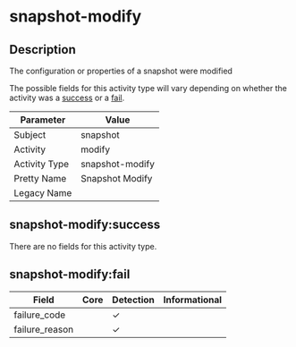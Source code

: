 snapshot-modify
===============

Description
-----------
The configuration or properties of a snapshot were modified

The possible fields for this activity type will vary depending on whether the activity was a [success](#snapshot-modifysuccess) or a [fail](#snapshot-modifyfail).

| Parameter     | Value           |
| ------------- | --------------- |
| Subject       | snapshot        |
| Activity      | modify          |
| Activity Type | snapshot-modify |
| Pretty Name   | Snapshot Modify |
| Legacy Name   |                 |

snapshot-modify:success
-----------------------

There are no fields for this activity type.


snapshot-modify:fail
--------------------

| Field          | Core | Detection | Informational |
| -------------- | ---- | --------- | ------------- |
| failure_code   |      | &#10003;  |               |
| failure_reason |      | &#10003;  |               |